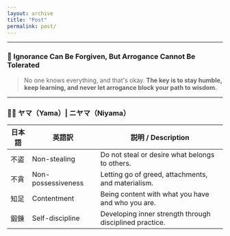 ```yaml
---
layout: archive
title: "Post"
permalink: post/
---
```




---
### 📝 Ignorance Can Be Forgiven, But Arrogance Cannot Be Tolerated
> No one knows everything, and that's okay.
**The key is to stay humble, keep learning, and never let arrogance block your path to wisdom.**  

---

### 🧘‍♂️ ヤマ（Yama）| ニヤマ（Niyama）

| 日本語  | 英語訳 | 説明 / Description |
|--------|--------|--------------------|
| 不盗 | Non-stealing | Do not steal or desire what belongs to others. |
| 不貪 | Non-possessiveness | Letting go of greed, attachments, and materialism. |
| 知足 | Contentment | Being content with what you have and who you are. |
| 鍛錬 | Self-discipline | Developing inner strength through disciplined practice. |
